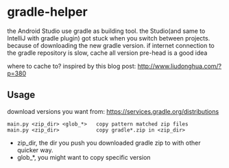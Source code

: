 # gradle-helper
the Android Studio use gradle as building tool. the Studio(and same to IntelliJ with gradle plugin) got stuck when you switch between projects. because of downloading the new gradle version. if internet connection to the gradle repository is slow, cache all version pre-head is a good idea

where to cache to? inspired by this blog post:
  http://www.liudonghua.com/?p=380


## Usage
download versions you want from:
  https://services.gradle.org/distributions

```
main.py <zip_dir> <glob_*>   copy pattern matched zip files
main.py <zip_dir>            copy gradle*.zip in <zip_dir>
```
* zip_dir, the dir you push you downloaded gradle zip to with other quicker way.
* glob_*,  you might want to copy specific version

